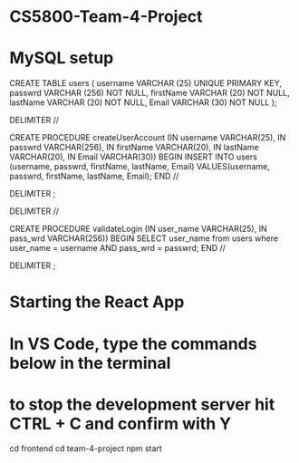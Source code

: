 # CS5800-Team-4-Project

# MySQL setup

CREATE TABLE users (
	username VARCHAR (25)  UNIQUE PRIMARY KEY,
    passwrd VARCHAR (256) NOT NULL,
    firstName VARCHAR (20) NOT NULL,
    lastName VARCHAR (20) NOT NULL,
    Email VARCHAR (30) NOT NULL
    );


DELIMITER //

CREATE PROCEDURE createUserAccount (IN username VARCHAR(25), IN passwrd VARCHAR(256), IN firstName VARCHAR(20), IN lastName VARCHAR(20), IN Email VARCHAR(30))
BEGIN 
	INSERT INTO users (username, passwrd, firstName, lastName, Email) VALUES(username, passwrd, firstName, lastName, Email);
END //

DELIMITER ;

DELIMITER //

CREATE PROCEDURE validateLogin (IN user_name VARCHAR(25), IN pass_wrd VARCHAR(256))
BEGIN
	SELECT user_name from users where user_name = username AND pass_wrd = passwrd;
END //

DELIMITER ;

# Starting the React App
# In VS Code, type the commands below in the terminal
# to stop the development server hit CTRL + C and confirm with Y

cd frontend
cd team-4-project
npm start
